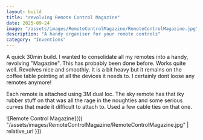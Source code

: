 ```yaml
---
layout: build
title: "revolving Remote Control Magazine"
date: 2025-09-24
image: "/assets/images/RemoteControlMagazine/RemoteControlMagazine.jpg"
description: "A handy organiser for your remote controls"
category: "Inventions"
---
```

A quick 30min build. I wanted to consolidate all my remotes into a handy, revolving "Magazine". This has probably been done before. Works quite well. Revolves nice and smoothly. It is a bit heavy but it remains on the coffee table pointing at all the devices it needs to. I certainly dont loose any remotes anymore!

Each remote is attached using 3M dual loc. The sky remote has that iky rubber stuff on that was all the rage in the noughties and some serious curves that made it difficult to attach to. Used a few cable ties on that one.

![Remote Control Magazine]({{ "/assets/images/RemoteControlMagazine/RemoteControlMagazine.jpg" | relative_url }})